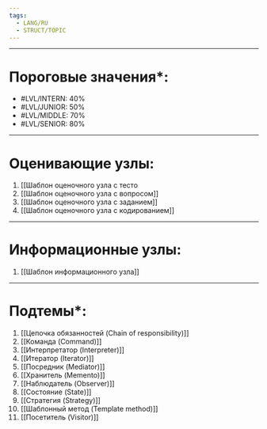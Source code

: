 ```yaml
---
tags:
  - LANG/RU
  - STRUCT/TOPIC
---
```

---
# Пороговые значения*:
+ #LVL/INTERN: 40%
+ #LVL/JUNIOR: 50%
+ #LVL/MIDDLE: 70%
+ #LVL/SENIOR: 80%
---
# Оценивающие узлы:
1. [[Шаблон оценочного узла c тесто
2. [[Шаблон оценочного узла c вопросом]]
3. [[Шаблон оценочного узла c заданием]]
4. [[Шаблон оценочного узла c кодированием]]
---
# Информационные узлы:
1. [[Шаблон информационного узла]]
---
# Подтемы*:
1. [[Цепочка обязанностей (Chain of responsibility)]]
2. [[Команда (Command)]]
3. [[Интерпретатор (Interpreter)]]
4. [[Итератор (Iterator)]]
5. [[Посредник (Mediator)]]
6. [[Хранитель (Memento)]]
7. [[Наблюдатель (Observer)]]
8. [[Состояние (State)]]
9. [[Стратегия (Strategy)]]
10. [[Шаблонный метод (Template method)]]
11. [[Посетитель (Visitor)]]

